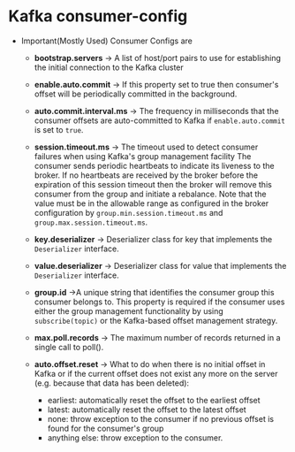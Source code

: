 Kafka consumer-config
====================
- Important(Mostly Used) Consumer Configs are
   - <b>bootstrap.servers</b> -> A list of host/port pairs to use for establishing the initial connection to the Kafka cluster
   - <b>enable.auto.commit</b> -> If this property set to true then consumer's offset will be periodically committed in the  background.
   - <b>auto.commit.interval.ms</b> -> The frequency in milliseconds that the consumer offsets are auto-committed to Kafka if      <code>enable.auto.commit</code> is set to <code>true</code>.
   - <b>session.timeout.ms</b> -> The timeout used to detect consumer failures when using Kafka's group management facility       The consumer sends periodic heartbeats to indicate its liveness to the broker. If no heartbeats are received by the           broker before the expiration of this session timeout then the broker will remove this consumer from the group and             initiate a rebalance. Note that the value must be in the allowable range as configured in the broker configuration by         <code>group.min.session.timeout.ms</code> and <code>group.max.session.timeout.ms</code>.
   
   - <b>key.deserializer</b> -> Deserializer class for key that implements the <code>Deserializer</code> interface.
   
   - <b>value.deserializer</b> -> Deserializer class for value that implements the <code>Deserializer</code> interface.
   
   - <b>group.id</b> ->A unique string that identifies the consumer group this consumer belongs to. This property is required if the consumer uses either the group management functionality by using <code>subscribe(topic)</code> or the Kafka-based             offset management strategy.
   
   - <b>max.poll.records</b> -> The maximum number of records returned in a single call to poll().
   
   - <b>auto.offset.reset</b> -> What to do when there is no initial offset in Kafka or if the current offset does not exist any more       on the server (e.g. because that data has been deleted): <ul><li>earliest: automatically reset the offset to the               earliest offset<li>latest: automatically reset the offset to the latest offset</li><li>none: throw exception to the         consumer if no previous offset is found for the consumer's group</li><li>anything else: throw exception to the consumer.        </li></ul>

